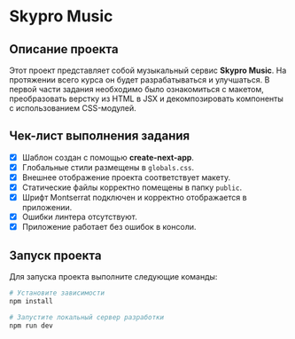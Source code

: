 # Skypro Music

## Описание проекта

Этот проект представляет собой музыкальный сервис **Skypro Music**. На протяжении всего курса он будет разрабатываться и улучшаться. В первой части задания необходимо было ознакомиться с макетом, преобразовать верстку из HTML в JSX и декомпозировать компоненты с использованием CSS-модулей.

## Чек-лист выполнения задания

- [x] Шаблон создан с помощью **create-next-app**.
- [x] Глобальные стили размещены в `globals.css`.
- [x] Внешнее отображение проекта соответствует макету.
- [x] Статические файлы корректно помещены в папку `public`.
- [x] Шрифт Montserrat подключен и корректно отображается в приложении.
- [x] Ошибки линтера отсутствуют.
- [x] Приложение работает без ошибок в консоли.

## Запуск проекта

Для запуска проекта выполните следующие команды:

```bash
# Установите зависимости
npm install

# Запустите локальный сервер разработки
npm run dev
